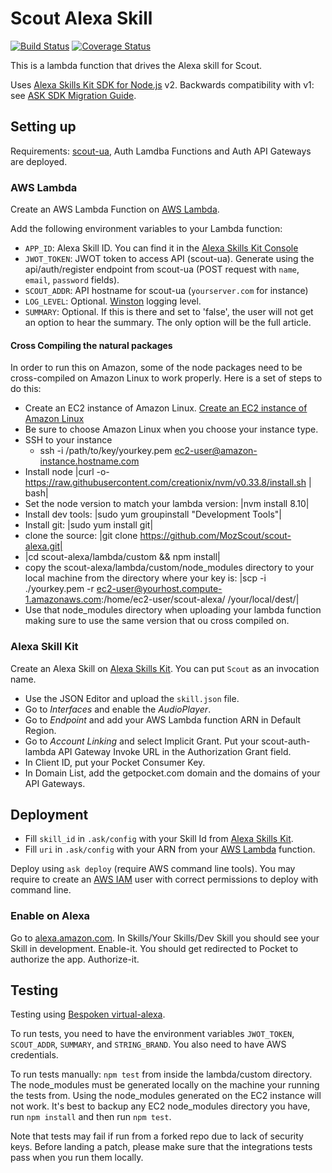 # Scout Alexa Skill

[![Build Status](https://travis-ci.org/MozScout/scout-alexa.svg?branch=master)](https://travis-ci.org/MozScout/scout-alexa)
[![Coverage Status](https://coveralls.io/repos/github/MozScout/scout-alexa/badge.svg?branch=master)](https://coveralls.io/github/MozScout/scout-alexa?branch=master)

This is a lambda function that drives the Alexa skill for Scout.

Uses [Alexa Skills Kit SDK for Node.js](https://github.com/alexa/alexa-skills-kit-sdk-for-nodejs) v2.
Backwards compatibility with v1: see [ASK SDK Migration Guide](https://github.com/alexa/alexa-skills-kit-sdk-for-nodejs/wiki/ASK-SDK-Migration-Guide).

## Setting up

Requirements: [scout-ua](https://github.com/MozScout/scout-ua), Auth Lamdba Functions and Auth API Gateways are deployed.

### AWS Lambda

Create an AWS Lambda Function on [AWS Lambda](https://console.aws.amazon.com/lambda/).

Add the following environment variables to your Lambda function:

* `APP_ID`: Alexa Skill ID. You can find it in the [Alexa Skills Kit Console](https://developer.amazon.com/alexa/console/ask)
* `JWOT_TOKEN`: JWOT token to access API (scout-ua). Generate using the api/auth/register endpoint from scout-ua (POST request with `name`, `email`, `password` fields).
* `SCOUT_ADDR`: API hostname for scout-ua (`yourserver.com` for instance)
* `LOG_LEVEL`: Optional. [Winston](https://github.com/winstonjs/winston) logging level.
* `SUMMARY`: Optional.  If this is there and set to 'false', the user will not get an option to hear the summary.  The only option will be the full article.

#### Cross Compiling the natural packages

In order to run this on Amazon, some of the node packages need to be cross-compiled on Amazon Linux to work properly. Here is a set of steps to do this:

* Create an EC2 instance of Amazon Linux. [Create an EC2 instance of Amazon Linux](https://docs.aws.amazon.com/AWSEC2/latest/UserGuide/EC2_GetStarted.html)
* Be sure to choose Amazon Linux when you choose your instance type.
* SSH to your instance
  * ssh -i /path/to/key/yourkey.pem ec2-user@amazon-instance.hostname.com
* Install node |curl -o- https://raw.githubusercontent.com/creationix/nvm/v0.33.8/install.sh | bash|
* Set the node version to match your lambda version: |nvm install 8.10|
* Install dev tools: |sudo yum groupinstall "Development Tools"|
* Install git: |sudo yum install git|
* clone the source: |git clone https://github.com/MozScout/scout-alexa.git|
* |cd scout-alexa/lambda/custom && npm install|
* copy the scout-alexa/lambda/custom/node_modules directory to your local machine from the directory where your key is: |scp -i ./yourkey.pem -r ec2-user@yourhost.compute-1.amazonaws.com:/home/ec2-user/scout-alexa/ /your/local/dest/|
* Use that node_modules directory when uploading your lambda function making sure to use the same version that ou cross compiled on.

### Alexa Skill Kit

Create an Alexa Skill on [Alexa Skills Kit](https://developer.amazon.com/alexa/console/ask).
You can put `Scout` as an invocation name.

* Use the JSON Editor and upload the `skill.json` file.
* Go to _Interfaces_ and enable the _AudioPlayer_.
* Go to _Endpoint_ and add your AWS Lambda function ARN in Default Region.
* Go to _Account Linking_ and select Implicit Grant. Put your scout-auth-lambda API Gateway Invoke URL in the Authorization Grant field.
* In Client ID, put your Pocket Consumer Key.
* In Domain List, add the getpocket.com domain and the domains of your API Gateways.

## Deployment

* Fill `skill_id` in `.ask/config` with your Skill Id from [Alexa Skills Kit](https://developer.amazon.com/alexa/console/ask?).
* Fill `uri` in `.ask/config` with your ARN from your [AWS Lambda](https://console.aws.amazon.com/lambda/) function.

Deploy using `ask deploy` (require AWS command line tools). You may require to create an [AWS IAM](https://console.aws.amazon.com/iam/) user with correct permissions to deploy with command line.

### Enable on Alexa

Go to [alexa.amazon.com](https://alexa.amazon.com/).
In Skills/Your Skills/Dev Skill you should see your Skill in development. Enable-it. You should get redirected to Pocket to authorize the app. Authorize-it.

## Testing

Testing using [Bespoken virtual-alexa](https://github.com/bespoken/virtual-alexa).

To run tests, you need to have the environment variables `JWOT_TOKEN`, `SCOUT_ADDR`, `SUMMARY`, and `STRING_BRAND`. You also need to have AWS credentials.

To run tests manually: `npm test` from inside the lambda/custom directory.  The node_modules must be generated locally on the machine your running the tests from.  Using the node_modules generated on the EC2 instance will not work.  It's best to backup any EC2 node_modules directory you have, run `npm install` and then run `npm test`.

Note that tests may fail if run from a forked repo due to lack of security keys.  Before landing a patch, please make sure that the integrations tests pass when you run them locally.
